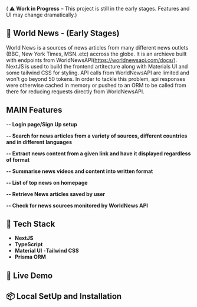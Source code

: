 ( ⚠️ **Work in Progress** – This project is still in the early stages. Features and UI may change dramatically.)

## 📰 World News - (Early Stages)

World News is a sources of news articles from many different news outlets (BBC, New York Times, MSN..etc) accross the globe. It is an archieve built with endpoints from WorldNewsAPI(https://worldnewsapi.com/docs/). NextJS is used to build the frontend artitecture along with Materials UI and some tailwind CSS for styling. API calls from WorldNewsAPI are limited and won't go beyond 50 tokens. In order to tackle this problem, api responses were otherwise cached in memory or pushed to an ORM to be called from there for reducing requests directly from WorldNewsAPI.  

## MAIN Features

**-- Login page/Sign Up setup**

**-- Search for news articles from a variety of sources, different countries and in different languages**

**-- Extract news content from a given link and have it displayed regardless of format**

**-- Summarise news videos and content into written format**

**-- List of top news on  homepage**

**-- Retrieve News articles saved by user**

**-- Check for news sources monitored by WorldNews API**

## 🚀 Tech Stack

- **NextJS**
- **TypeScript**
- **Material UI**
-**Tailwind CSS**
- **Prisma ORM**


## 🔗 Live Demo

## 📦 Local SetUp and Installation

